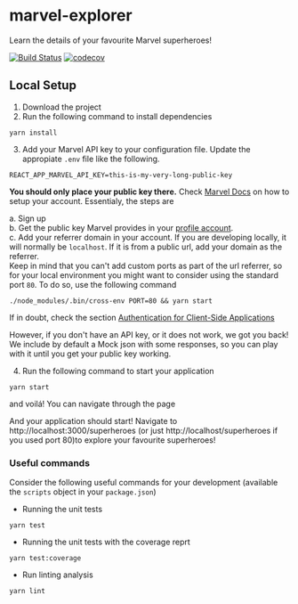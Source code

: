 # marvel-explorer
Learn the details of your favourite Marvel superheroes!

[![Build Status](https://travis-ci.com/gndelia/marvel-explorer.svg?branch=master)](https://travis-ci.com/gndelia/marvel-explorer) [![codecov](https://codecov.io/gh/gndelia/marvel-explorer/branch/master/graph/badge.svg)](https://codecov.io/gh/gndelia/marvel-explorer)

## Local Setup

1. Download the project
2. Run the following command to install dependencies
```
yarn install
```
3. Add your Marvel API key to your configuration file. Update the appropiate `.env` file like the following.  


```
REACT_APP_MARVEL_API_KEY=this-is-my-very-long-public-key
``` 

**You should only place your public key there.**
Check [Marvel Docs](https://developer.marvel.com/documentation/authorization) on how to setup your account. Essentialy, the steps are

a. Sign up  
b. Get the public key Marvel provides in your [profile account](https://developer.marvel.com/account).  
c. Add your referrer domain in your account. If you are developing locally, it will normally be `localhost`. If it is from a public url, add your domain as the referrer.   
Keep in mind that you can't add custom ports as part of the url referrer, so for your local environment you might want to consider using the standard port `80`. To do so, use the following command

```
./node_modules/.bin/cross-env PORT=80 && yarn start
```

If in doubt, check the section [Authentication for Client-Side Applications](https://developer.marvel.com/documentation/authorization)

However, if you don't have an API key, or it does not work, we got you back! We include by default a Mock json with some responses, so you can play with it until you get your public key working.


4. Run the following command to start your application

```
yarn start
```

and voilá! You can navigate through the page


And your application should start! Navigate to http://localhost:3000/superheroes (or just http://localhost/superheroes if you used port 80)to explore your favourite superheroes!

### Useful commands

Consider the following useful commands for your development (available the `scripts` object in your `package.json`)

- Running the unit tests

```
yarn test
```

- Running the unit tests with the coverage reprt

```
yarn test:coverage
```

- Run linting analysis

```
yarn lint
```